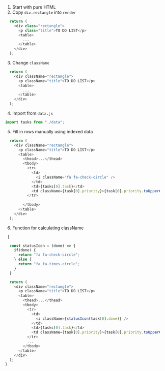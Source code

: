 1. Start with pure HTML
2. Copy `div.rectangle` into `render`

```javascript
  return (
    <div class="rectangle">
      <p class="title">TO DO LIST</p>
      <table>
        ...
      </table>
    </div>
  );
```

3. Change `className`

```javascript
  return (
    <div className="rectangle">
      <p className="title">TO DO LIST</p>
      <table>
        ...
      </table>
    </div>
  );
```

4. Import from `data.js`

```javascript
import tasks from "./data";
```

5. Fill in rows manually using indexed data

```javascript
  return (
    <div className="rectangle">
      <p className="title">TO DO LIST</p>
      <table>
        <thead>...</thead>
        <tbody>
          <tr>
            <td>
              <i className="fa fa-check-circle" />
            </td>
            <td>{tasks[0].task}</td>
            <td className={task[0].priority}>{task[0].priority.toUpperCase()}</td>
          </tr>
          ...
        </tbody>
      </table>
    </div>
  );
```

6. Function for calculating className

```javascript
 {

  const statusIcon = (done) => {
    if(done) {
      return "fa fa-check-circle";
    } else {
      return "fa fa-times-circle";
    }
  }

  return (
    <div className="rectangle">
      <p className="title">TO DO LIST</p>
      <table>
        <thead>...</thead>
        <tbody>
          <tr>
            <td>
              <i className={statusIcon(task[0].done)} />
            </td>
            <td>{tasks[0].task}</td>
            <td className={task[0].priority}>{task[0].priority.toUpperCase()}</td>
          </tr>
          ...
        </tbody>
      </table>
    </div>
  );
}
```
